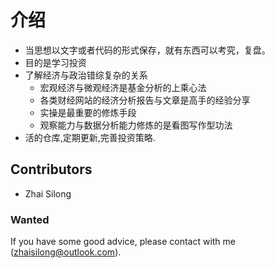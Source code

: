 # 介绍

- 当思想以文字或者代码的形式保存，就有东西可以考究，复盘。
- 目的是学习投资
- 了解经济与政治错综复杂的关系
  - 宏观经济与微观经济是基金分析的上乘心法
  - 各类财经网站的经济分析报告与文章是高手的经验分享
  - 实操是最重要的修炼手段
  - 观察能力与数据分析能力修炼的是看图写作型功法
- 活的仓库,定期更新,完善投资策略.

## Contributors

- Zhai Silong

### Wanted

If you have some good advice, please contact with me (zhaisilong@outlook.com).
